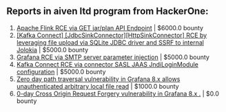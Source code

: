 ## Reports in aiven ltd program from HackerOne:
1. [Apache Flink RCE via GET jar/plan API Endpoint](https://hackerone.com/reports/1418891) | $6000.0 bounty
2. [[Kafka Connect] [JdbcSinkConnector][HttpSinkConnector] RCE by leveraging file upload via SQLite JDBC driver and SSRF to internal Jolokia](https://hackerone.com/reports/1547877) | $5000.0 bounty
3. [Grafana RCE via SMTP server parameter injection](https://hackerone.com/reports/1200647) | $5000.0 bounty
4. [Kafka Connect RCE via connector SASL  JAAS JndiLoginModule configuration](https://hackerone.com/reports/1529790) | $5000.0 bounty
5. [Zero day path traversal vulnerability in Grafana 8.x allows unauthenticated arbitrary local file read](https://hackerone.com/reports/1415820) | $1000.0 bounty
6. [0-day Cross Origin Request Forgery vulnerability in Grafana 8.x .](https://hackerone.com/reports/1458236) | $0.0 bounty